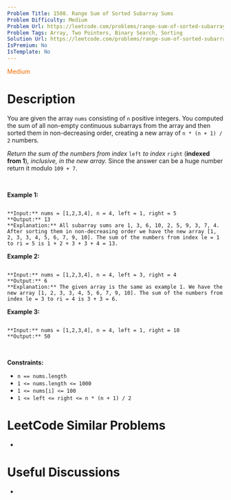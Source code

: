 ```yaml
---
Problem Title: 1508. Range Sum of Sorted Subarray Sums
Problem Difficulty: Medium
Problem Url: https://leetcode.com/problems/range-sum-of-sorted-subarray-sums/
Problem Tags: Array, Two Pointers, Binary Search, Sorting
Solution Url: https://leetcode.com/problems/range-sum-of-sorted-subarray-sums/solution/
IsPremium: No
IsTemplate: No
---
```


<span style="color: rgb(239, 108, 0);">Medium</span>

# Description

You are given the array `nums` consisting of `n` positive integers. You computed the sum of all non-empty continuous subarrays from the array and then sorted them in non-decreasing order, creating a new array of `n * (n + 1) / 2` numbers.


*Return the sum of the numbers from index* `left` *to index* `right` (**indexed from 1**)*, inclusive, in the new array.* Since the answer can be a huge number return it modulo `109 + 7`.


 


**Example 1:**



```

**Input:** nums = [1,2,3,4], n = 4, left = 1, right = 5
**Output:** 13 
**Explanation:** All subarray sums are 1, 3, 6, 10, 2, 5, 9, 3, 7, 4. After sorting them in non-decreasing order we have the new array [1, 2, 3, 3, 4, 5, 6, 7, 9, 10]. The sum of the numbers from index le = 1 to ri = 5 is 1 + 2 + 3 + 3 + 4 = 13. 

```

**Example 2:**



```

**Input:** nums = [1,2,3,4], n = 4, left = 3, right = 4
**Output:** 6
**Explanation:** The given array is the same as example 1. We have the new array [1, 2, 3, 3, 4, 5, 6, 7, 9, 10]. The sum of the numbers from index le = 3 to ri = 4 is 3 + 3 = 6.

```

**Example 3:**



```

**Input:** nums = [1,2,3,4], n = 4, left = 1, right = 10
**Output:** 50

```

 


**Constraints:**


* `n == nums.length`
* `1 <= nums.length <= 1000`
* `1 <= nums[i] <= 100`
* `1 <= left <= right <= n * (n + 1) / 2`




# LeetCode Similar Problems

- []()

# Useful Discussions

- []()
